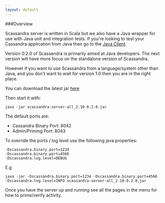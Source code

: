 ```yaml
---
layout: default
---
```


###Overview

Scassandra server is written in Scala but we also have a Java wrapper for use with Java unit and integration tests.
If you're looking to test your Cassandra application from Java then go to the [Java Client](http://www.scassandra.org/java-client).

Version 0.2.0 of Scassandra is primarily aimed at Java developers. The next version will have more focus on the standalone version of Scassandra.

However if you want to use Scassandra from a language/system other than Java, and you don't want to wait for version 1.0 then you are in the right place.

You can download the latest jar [here](https://github.com/scassandra/scassandra-server/raw/release/scassandra-server-all_2.10-0.2.0.jar)

Then start it with:
```
java -jar scassandra-server-all_2.10-0.2.0.jar
```

The default ports are:

* Cassandra Binary Port: 8042
* Admin/Priming Port: 8043

To override the ports / log level use the following java properties:

```
-Dscassandra.binary.port=1234
-Dscassandra.binary.port=4566
-Dscassandra.log.level=DEBUG
```

E.g

```
java -jar -Dscassandra.binary.port=1234 -Dscassandra.binary.port=4566 -Dscassandra.log.level=INFO scassandra-server-all_2.10-0.2.0.jar
```

Once you have the server up and running see all the pages in the menu for how to prime/verify activity.




